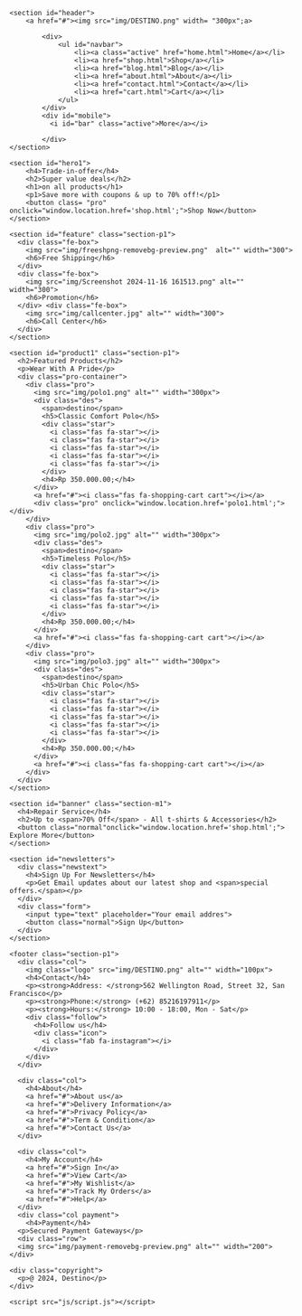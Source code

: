<!DOCTYPE html>
<html lang="en">

<head>
    <meta charset="UTF-8">
    <meta http-equiv="X-UA-Compatible" content="IE=edge">
    <meta name="viewport" content="width=device-width, initial-scale=1.0">
    <title>DESTINO | Official Shop</title>
    <link rel="stylesheet" href="https://cdnjs.cloudflare.com/ajax/libs/font-awesome/6.6.0/css/all.min.css"></link>
    <link rel="stylesheet" type="text/css" href="stail.css">
</head>

<body>
    
    <section id="header">
        <a href="#"><img src="img/DESTINO.png" width= "300px";a>

            <div>
                <ul id="navbar">
                    <li><a class="active" href="home.html">Home</a></li>
                    <li><a href="shop.html">Shop</a></li>
                    <li><a href="blog.html">Blog</a></li>
                    <li><a href="about.html">About</a></li>
                    <li><a href="contact.html">Contact</a></li>
                    <li><a href="cart.html">Cart</a></li>
                </ul>
            </div>
            <div id="mobile">
              <i id="bar" class="active">More</a></i>

            </div>
    </section>

    <section id="hero1">
        <h4>Trade-in-offer</h4>
        <h2>Super value deals</h2>
        <h1>on all products</h1>
        <p1>Save more with coupons & up to 70% off!</p1>
        <button class= "pro" onclick="window.location.href='shop.html';">Shop Now</button>
    </section>

    <section id="feature" class="section-p1">
      <div class="fe-box">
        <img src="img/freeshpng-removebg-preview.png"  alt="" width="300">
        <h6>Free Shipping</h6>
      </div> 
      <div class="fe-box">
        <img src="img/Screenshot 2024-11-16 161513.png" alt="" width="300">
        <h6>Promotion</h6>
      </div> <div class="fe-box">
        <img src="img/callcenter.jpg" alt="" width="300">
        <h6>Call Center</h6>
      </div>  
    </section>

    <section id="product1" class="section-p1">
      <h2>Featured Products</h2>
      <p>Wear With A Pride</p>
      <div class="pro-container">
        <div class="pro">
          <img src="img/polo1.png" alt="" width="300px">
          <div class="des">
            <span>destino</span>
            <h5>Classic Comfort Polo</h5>
            <div class="star">
              <i class="fas fa-star"></i>
              <i class="fas fa-star"></i>
              <i class="fas fa-star"></i>
              <i class="fas fa-star"></i>
              <i class="fas fa-star"></i>
            </div>
            <h4>Rp 350.000.00;</h4>
          </div>
          <a href="#"><i class="fas fa-shopping-cart cart"></i></a>
          <div class="pro" onclick="window.location.href='polo1.html';"></div>
        </div>
        <div class="pro">
          <img src="img/polo2.jpg" alt="" width="300px">
          <div class="des">
            <span>destino</span>
            <h5>Timeless Polo</h5>
            <div class="star">
              <i class="fas fa-star"></i>
              <i class="fas fa-star"></i>
              <i class="fas fa-star"></i>
              <i class="fas fa-star"></i>
              <i class="fas fa-star"></i>
            </div>
            <h4>Rp 350.000.00;</h4>
          </div>
          <a href="#"><i class="fas fa-shopping-cart cart"></i></a>
        </div>
        <div class="pro">
          <img src="img/polo3.jpg" alt="" width="300px">
          <div class="des">
            <span>destino</span>
            <h5>Urban Chic Polo</h5>
            <div class="star">
              <i class="fas fa-star"></i>
              <i class="fas fa-star"></i>
              <i class="fas fa-star"></i>
              <i class="fas fa-star"></i>
              <i class="fas fa-star"></i>
            </div>
            <h4>Rp 350.000.00;</h4>
          </div>
          <a href="#"><i class="fas fa-shopping-cart cart"></i></a>
        </div>
      </div>
    </section>

    <section id="banner" class="section-m1">
      <h4>Repair Service</h4>
      <h2>Up to <span>70% Off</span> - All t-shirts & Accessories</h2>
      <button class="normal"onclick="window.location.href='shop.html';"> Explore More</button>
    </section>

    <section id="newsletters">
      <div class="newstext">
        <h4>Sign Up For Newsletters</h4>
        <p>Get Email updates about our latest shop and <span>special offers.</span></p>
      </div>
      <div class="form">
        <input type="text" placeholder="Your email addres">
        <button class="normal">Sign Up</button>
      </div>
    </section>

    <footer class="section-p1">
      <div class="col">
        <img class="logo" src="img/DESTINO.png" alt="" width="100px">
        <h4>Contact</h4>
        <p><strong>Address: </strong>562 Wellington Road, Street 32, San Francisco</p>
        <p><strong>Phone:</strong> (+62) 85216197911</p>
        <p><strong>Hours:</strong> 10:00 - 18:00, Mon - Sat</p>
        <div class="follow">
          <h4>Follow us</h4>
          <div class="icon">
            <i class="fab fa-instagram"></i>
          </div>
        </div>
      </div>

      <div class="col">
        <h4>About</h4>
        <a href="#">About us</a>
        <a href="#">Delivery Information</a>
        <a href="#">Privacy Policy</a>
        <a href="#">Term & Condition</a>
        <a href="#">Contact Us</a>
      </div>

      <div class="col">
        <h4>My Account</h4>
        <a href="#">Sign In</a>
        <a href="#">View Cart</a>
        <a href="#">My Wishlist</a>
        <a href="#">Track My Orders</a>
        <a href="#">Help</a>
      </div>
      <div class="col payment">
        <h4>Payment</h4>
      <p>Secured Payment Gateways</p>
      <div class="row">
      <img src="img/payment-removebg-preview.png" alt="" width="200">
    </div>

    <div class="copyright">
      <p>@ 2024, Destino</p>
    </div>
  </footer>

    <script src="js/script.js"></script>
</body>
</html>
